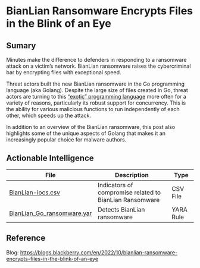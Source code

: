 # BianLian Ransomware Encrypts Files in the Blink of an Eye

## Sumary

Minutes make the difference to defenders in responding to a ransomware attack on a victim’s network. BianLian ransomware raises the cybercriminal bar by encrypting files with exceptional speed.

Threat actors built the new BianLian ransomware in the Go programming language (aka Golang). Despite the large size of files created in Go, threat actors are turning to this [“exotic” programming language](https://blogs.blackberry.com/en/2021/07/old-dogs-new-tricks-attackers-adopt-exotic-programming-languages) more often for a variety of reasons, particularly its robust support for concurrency. This is the ability for various malicious functions to run independently of each other, which speeds up the attack.

In addition to an overview of the BianLian ransomware, this post also highlights some of the unique aspects of Golang that makes it an increasingly popular choice for malware authors.

## Actionable Intelligence

| File | Description | Type | 
|--------|--------|--------|
| [BianLian-iocs.csv](https://github.com/blackberry/threat-research-and-intelligence/blob/main/Blogs%20%26%20Reports/Blogs/2022-10-13%20-%20BianLian%20Ransomware%20Encrypts%20Files%20in%20the%20Blink%20of%20an%20Eye/BianLian-iocs.csv) | Indicators of compromise related to BianLian Ransomware | CSV File |
| [BianLian_Go_ransomware.yar](https://github.com/blackberry/threat-research-and-intelligence/blob/main/Blogs%20%26%20Reports/Blogs/2022-10-13%20-%20BianLian%20Ransomware%20Encrypts%20Files%20in%20the%20Blink%20of%20an%20Eye/BianLian_Go_ransomware.yar) | Detects BianLian ransomware | YARA Rule |

## Reference

Blog: https://blogs.blackberry.com/en/2022/10/bianlian-ransomware-encrypts-files-in-the-blink-of-an-eye
